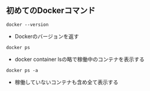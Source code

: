 ## 初めてのDockerコマンド

```
docker --version
```
* Dockerのバージョンを返す

```
docker ps
```
* docker container lsの略で稼働中のコンテナを表示する

```
docker ps -a
```
* 稼働していないコンテナも含め全て表示する

